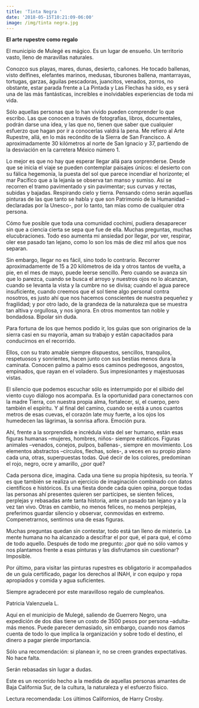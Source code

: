 ```yaml
---
title: 'Tinta Negra '
date: '2018-05-15T10:21:09-06:00'
image: /img/tinta negra.jpg
---
```

**El arte rupestre como regalo**

El municipio de Mulegé es mágico. Es un lugar de ensueño. Un territorio vasto, lleno de maravillas naturales. 

Conozco sus playas, mares, dunas, desierto, cañones. He tocado ballenas, visto delfines, elefantes marinos, medusas, tiburones ballena, mantarrayas, tortugas, garzas, águilas pescadoras, juancitos, venados, zorros, no obstante, estar parada frente a La Pintada y Las Flechas ha sido, es y será una de las más fantásticas, increíbles e inolvidables experiencias de toda mi vida.

Sólo aquellas personas que lo han vivido pueden comprender lo que escribo. Las que conocen a través de fotografías, libros, documentales, podrán darse una idea, y las que no, tienen que saber que cualquier esfuerzo que hagan por ir a conocerlas valdrá la pena. Me refiero al Arte Rupestre, allá, en lo más recóndito de la Sierra de San Francisco. A aproximadamente 30 kilómetros al norte de San Ignacio y 37, partiendo de la desviación en la carretera México número 1.

Lo mejor es que no hay que esperar llegar allá para sorprenderse. Desde que se inicia el viaje se pueden contemplar paisajes únicos: el desierto con su fálica hegemonía, la puesta del sol que parece incendiar el horizonte; el mar Pacífico que a la lejanía se observa tan manso y sumiso. Así se recorren el tramo pavimentado y sin pavimentar; sus curvas y rectas, subidas y bajadas. Respirando cielo y tierra. Pensando cómo serán aquellas pinturas de las que tanto se habla y que son Patrimonio de la Humanidad –declaradas por la Unesco-, por lo tanto, tan mías como de cualquier otra persona.

Cómo fue posible que toda una comunidad cochimí, pudiera desaparecer sin que a ciencia cierta se sepa que fue de ella. Muchas preguntas, muchas elucubraciones. Todo eso aumenta mi ansiedad por llegar, por ver, respirar, oler ese pasado tan lejano, como lo son los más de diez mil años que nos separan.

Sin embargo, llegar no es fácil, sino todo lo contrario. Recorrer aproximadamente de 15 a 20 kilómetros de ida y otros tantos de vuelta, a pie, en el mes de mayo, puede leerse sencillo. Pero cuando se avanza sin que lo parezca, cuando se busca el arroyo y nuestros ojos no lo alcanzan, cuando se levanta la vista y la cumbre no se divisa; cuando el agua parece insuficiente, cuando creemos que el sol tiene algo personal contra nosotros, es justo ahí que nos hacemos conscientes de nuestra pequeñez y fragilidad; y por otro lado, de la grandeza de la naturaleza que se muestra tan altiva y orgullosa, y nos ignora. En otros momentos tan noble y bondadosa. Bipolar sin duda.

Para fortuna de los que hemos podido ir, los guías que son originarios de la sierra casi en su mayoría, aman su trabajo y están capacitados para conducirnos en el recorrido.

Ellos, con su trato amable siempre dispuestos, sencillos, tranquilos, respetuosos y sonrientes, hacen junto con sus bestias menos dura la caminata. Conocen palmo a palmo esos caminos pedregosos, angostos, empinados, que rayan en el voladero. Sus impresionantes y majestuosas vistas.

El silencio que podemos escuchar sólo es interrumpido por el silbido del viento cuyo diálogo nos acompaña. Es la oportunidad para conectarnos con la madre Tierra, con nuestra propia alma, fortalecer, sí, el cuerpo, pero también el espíritu. Y al final del camino, cuando se está a unos cuantos metros de esas cuevas, el corazón late muy fuerte, a los ojos los humedecen las lágrimas, la sonrisa aflora. Emoción pura.

Ahí, frente a la sorprendida e incrédula vista del ser humano, están esas figuras humanas –mujeres, hombres, niños- siempre estáticos. Figuras animales –venados, conejos, pulpos, ballenas-, siempre en movimiento. Los elementos abstractos –círculos, flechas, soles-, a veces en su propio plano cada una, otras, superpuestas todas. Qué decir de los colores, predominan el rojo, negro, ocre y amarillo, ¿por qué? 

Cada persona dice, imagina. Cada una tiene su propia hipótesis, su teoría. Y es que también se realiza un ejercicio de imaginación combinado con datos científicos e históricos. Es una fiesta donde cada quien opina, porque todas las personas ahí presentes quieren ser partícipes, se sienten felices, perplejas y rebasadas ante tanta historia, ante un pasado tan lejano y a la vez tan vivo. Otras en cambio, no menos felices, no menos perplejas, preferimos guardar silencio y observar, conmovidas en extremo. Compenetrarnos, sentirnos una de esas figuras.

Muchas preguntas quedan sin contestar, todo está tan lleno de misterio. La mente humana no ha alcanzado a descifrar el por qué, el para qué, el cómo de todo aquello. Después de todo me pregunto: ¿por qué no sólo vamos y nos plantamos frente a esas pinturas y las disfrutamos sin cuestionar? Imposible.

Por último, para visitar las pinturas rupestres es obligatorio ir acompañados de un guía certificado, pagar los derechos al INAH, ir con equipo y ropa apropiados y comida y agua suficientes.

Siempre agradeceré por este maravilloso regalo de cumpleaños.

Patricia Valenzuela L.

Aquí en el municipio de Mulegé, saliendo de Guerrero Negro, una expedición de dos días tiene un costo de 3500 pesos por persona –adulta- más menos. Puede parecer  demasiado, sin embargo, cuando nos damos cuenta de todo lo que implica la organización y sobre todo el destino, el dinero a pagar pierde importancia.

Sólo una recomendación: si planean ir, no se creen grandes expectativas. No hace falta.

Serán rebasadas sin lugar a dudas.

Este es un recorrido hecho a la medida de aquellas personas amantes de Baja California Sur, de la cultura, la naturaleza y el esfuerzo físico. 

Lectura recomendada: Los últimos Californios, de Harry Crosby.
